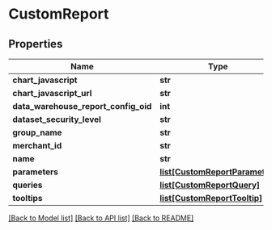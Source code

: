 # CustomReport

## Properties
Name | Type | Description | Notes
------------ | ------------- | ------------- | -------------
**chart_javascript** | **str** |  | [optional] 
**chart_javascript_url** | **str** |  | [optional] 
**data_warehouse_report_config_oid** | **int** |  | [optional] 
**dataset_security_level** | **str** |  | [optional] 
**group_name** | **str** |  | [optional] 
**merchant_id** | **str** |  | [optional] 
**name** | **str** |  | [optional] 
**parameters** | [**list[CustomReportParameter]**](CustomReportParameter.md) |  | [optional] 
**queries** | [**list[CustomReportQuery]**](CustomReportQuery.md) |  | [optional] 
**tooltips** | [**list[CustomReportTooltip]**](CustomReportTooltip.md) |  | [optional] 

[[Back to Model list]](../README.md#documentation-for-models) [[Back to API list]](../README.md#documentation-for-api-endpoints) [[Back to README]](../README.md)


